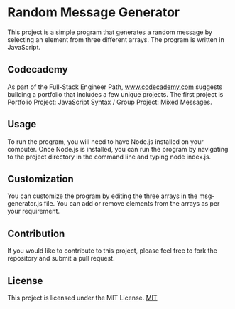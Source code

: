 # Random Message Generator

This project is a simple program that generates a random message by selecting an element from three different arrays. The program is written in JavaScript.

## Codecademy

As part of the Full-Stack Engineer Path, www.codecademy.com suggests building a portfolio that includes a few unique projects. The first project is Portfolio Project: JavaScript Syntax / Group Project: Mixed Messages.

## Usage

To run the program, you will need to have Node.js installed on your computer. Once Node.js is installed, you can run the program by navigating to the project directory in the command line and typing node index.js.

## Customization

You can customize the program by editing the three arrays in the msg-generator.js file. You can add or remove elements from the arrays as per your requirement.

## Contribution

If you would like to contribute to this project, please feel free to fork the repository and submit a pull request.

## License

This project is licensed under the MIT License.
[MIT](https://choosealicense.com/licenses/mit/)
